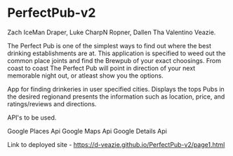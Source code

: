 # PerfectPub-v2
Zach IceMan Draper, Luke CharpN Ropner, Dallen Tha Valentino Veazie.

The Perfect Pub is one of the simplest ways to find out where the best drinking establishments are at. This application is specified to weed out the common place joints and find the Brewpub of your exact choosings. From coast to coast The Perfect Pub will point in direction of your next memorable night out, or atleast show you the options.

App for finding drinkeries in user specified cities. Displays the tops Pubs in the desired regionand presents the information such as location, price, and ratings/reviews and directions.

API's to be used.

Google Places Api
Google Maps Api
Google Details Api

Link to deployed site - https://d-veazie.github.io/PerfectPub-v2/page1.html
